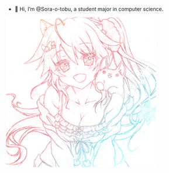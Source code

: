 - 👋 Hi, I’m @Sora-o-tobu, a student major in computer science.

<img align='center' src='https://raw.githubusercontent.com/Sora-o-tobu/Sora-o-tobu/main/OneLastSora_webp.webp' width='410px'>
<!---
Sora-o-tobu/Sora-o-tobu is a ✨ special ✨ repository because its `README.md` (this file) appears on your GitHub profile.
You can click the Preview link to take a look at your changes.
--->
